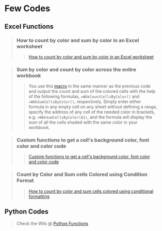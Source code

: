 # Few Codes

## Excel Functions
>### How to count by color and sum by color in an Excel worksheet
>> [How to count by color and sum by color in an Excel worksheet](https://github.com/csxavier/Few-Codes/wiki/How-to-count-by-color-and-sum-by-color-in-an-Excel-worksheet)


>### Sum by color and count by color across the entire workbook
>> You use this [macro](https://github.com/csxavier/Few-Codes/blob/master/Excel_Functions/Count_or_Sum_cells_by_color_in_Entire_Workbook.txt) in the same manner as the previous code and output the count and sum of the colored cells with the help of the following formulas, `=WbkCountCellsByColor()` and `=WbkSumCellsByColor()`, respectively. 
>> Simply enter either formula in any empty cell on any sheet without defining a range, specify the address of any cell of the needed color in brackets, e.g. `=WbkSumCellsByColor(A1)`, and the formula will display the sum of all the cells shaded with the same color in your workbook.


>### Custom functions to get a cell's background color, font color and color code
>> [Custom functions to get a cell's background color, font color and color code](https://github.com/csxavier/Few-Codes/wiki/Custom-functions-to-get-a-cell's-background-color,-font-color-and-color-code)


>### Count by Color and Sum cells Colored using Condition Format
>> [How to count by color and sum cells colored using conditional formatting](https://github.com/csxavier/Few-Codes/wiki/How-to-count-by-color-and-sum-cells-colored-using-conditional-formatting)


## Python Codes
>Check the Wiki @ [Python Functions](https://github.com/csxavier/Few-Codes/wiki/Python-Codes)


